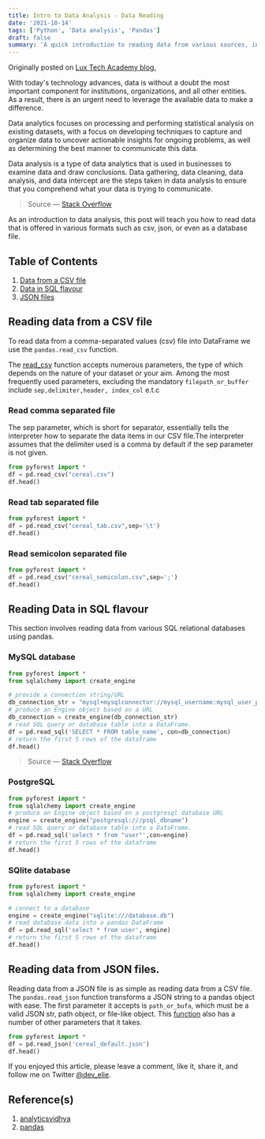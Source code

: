 ```yaml
---
title: Intro to Data Analysis - Data Reading
date: '2021-10-14'
tags: ['Python', 'Data analysis', 'Pandas']
draft: false
summary: 'A quick introduction to reading data from various sources, including files and databases, using pandas.'
---
```


Originally posted on [Lux Tech Academy blog.](https://dev.to/luxacademy/intro-to-data-analysis-data-reading-2ncp)

With today's technology advances, data is without a doubt the most important component for institutions, organizations, and all other entities. As a result, there is an urgent need to leverage the available data to make a difference.

Data analytics focuses on processing and performing statistical analysis on existing datasets, with a focus on developing techniques to capture and organize data to uncover actionable insights for ongoing problems, as well as determining the best manner to communicate this data.

Data analysis is a type of data analytics that is used in businesses to examine data and draw conclusions. Data gathering, data cleaning, data analysis, and data intercept are the steps taken in data analysis to ensure that you comprehend what your data is trying to communicate.

> Source — [Stack Overflow](https://stackoverflow.com/a/57657369/12943692)

As an introduction to data analysis, this post will teach you how to read data that is offered in various formats such as csv, json, or even as a database file.

## Table of Contents

1. [Data from a CSV file](#reading-data-from-a-csv-file)
2. [Data in SQL flavour](#reading-data-in-sql-flavour)
3. [JSON files](#reading-data-from-json-files)

## Reading data from a CSV file

To read data from a comma-separated values (csv) file into DataFrame we use the `pandas.read_csv` function.

The [read_csv](https://pandas.pydata.org/docs/reference/api/pandas.read_csv.html) function accepts numerous parameters, the type of which depends on the nature of your dataset or your aim.
Among the most frequently used parameters, excluding the mandatory `filepath_or_buffer` include `sep,delimiter,header, index_col` e.t.c

### Read comma separated file

The sep parameter, which is short for separator, essentially tells the interpreter how to separate the data items in our CSV file.The interpreter assumes that the delimiter used is a comma by default if the sep parameter is not given.

```python
from pyforest import *
df = pd.read_csv("cereal.csv")
df.head()
```

### Read tab separated file

```python
from pyforest import *
df = pd.read_csv("cereal_tab.csv",sep='\t')
df.head()
```

### Read semicolon separated file

```python
from pyforest import *
df = pd.read_csv("cereal_semicolon.csv",sep=';')
df.head()
```

## Reading Data in SQL flavour

This section involves reading data from various SQL relational databases using pandas.

### MySQL database

```python
from pyforest import *
from sqlalchemy import create_engine

# provide a connection string/URL
db_connection_str = "mysql+mysqlconnector://mysql_username:mysql_user_password@localhost/mysql_db_name"
# produce an Engine object based on a URL
db_connection = create_engine(db_connection_str)
# read SQL query or database table into a DataFrame.
df = pd.read_sql('SELECT * FROM table_name', con=db_connection)
# return the first 5 rows of the dataframe
df.head()
```

> Source — [Stack Overflow](https://stackoverflow.com/a/37730334/12943692)

### PostgreSQL

```python
from pyforest import *
from sqlalchemy import create_engine
# produce an Engine object based on a postgresql database URL
engine = create_engine("postgresql:///psql_dbname")
# read SQL query or database table into a DataFrame.
df = pd.read_sql('select * from "user"',con=engine)
# return the first 5 rows of the dataframe
df.head()
```

### SQlite database

```python
from pyforest import *
from sqlalchemy import create_engine

# connect to a database
engine = create_engine("sqlite:///database.db")
# read database data into a pandas DataFrame
df = pd.read_sql('select * from user', engine)
# return the first 5 rows of the dataframe
df.head()
```

## Reading data from JSON files.

Reading data from a JSON file is as simple as reading data from a CSV file. The `pandas.read_json` function transforms a JSON string to a pandas object with ease. The first parameter it accepts is `path_or_bufa`, which must be a valid JSON str, path object, or file-like object. This [function](https://pandas.pydata.org/pandas-docs/version/1.1.3/reference/api/pandas.read_json.html) also has a number of other parameters that it takes.

```python
from pyforest import *
df = pd.read_json('cereal_default.json')
df.head()
```

If you enjoyed this article, please leave a comment, like it, share it, and follow me on Twitter [@dev_elie](https://twitter.com/dev_elie).

## Reference(s)

1. [analyticsvidhya](https://www.analyticsvidhya.com/blog/2021/04/delimiters-in-pandas-read_csv-function/)
2. [pandas](https://pandas.pydata.org/)
